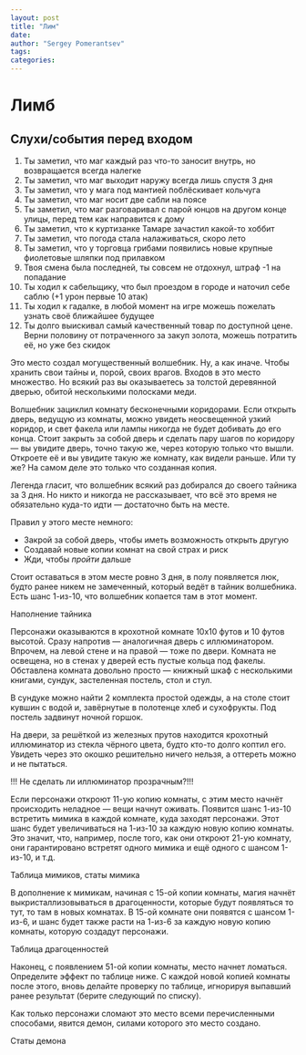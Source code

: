 ```yaml
---
layout: post
title: "Лим"
date: 
author: "Sergey Pomerantsev"
tags:
categories:
---
```

# Лимб

## Слухи/события перед входом

1. Ты заметил, что маг каждый раз что-то заносит внутрь, но возвращается всегда налегке
2. Ты заметил, что маг выходит наружу всегда лишь спустя 3 дня
3. Ты заметил, что у мага под мантией поблёскивает кольчуга 
4. Ты заметил, что маг носит две сабли на поясе
5. Ты заметил, что маг разговаривал с парой юнцов на другом конце улицы, перед тем как направится к дому
6. Ты заметил, что к куртизанке Тамаре зачастил какой-то хоббит
7. Ты заметил, что погода стала налаживаться, скоро лето
8. Ты заметил, что у торговца грибами появились новые крупные фиолетовые шляпки под прилавком
9. Твоя смена была последней, ты совсем не отдохнул, штраф -1 на попадание 
10. Ты ходил к сабельщику, что был проездом в городе и наточил себе саблю (+1 урон первые 10 атак)
11. Ты ходил к гадалке, в любой момент на игре можешь пожелать узнать своё ближайшее будущее
12. Ты долго выискивал самый качественный товар по доступной цене. Верни половину от потраченного за закуп золота, можешь потратить её, но уже без скидок

Это место создал могущественный волшебник. Ну, а как иначе. Чтобы хранить свои тайны и, порой, своих врагов. Входов в это место множество. Но всякий раз вы оказываетесь за толстой деревянной дверью, обитой несколькими полосками меди.

Волшебник зациклил комнату бесконечными коридорами. Если открыть дверь, ведущую из комнаты, можно увидеть неосвещенной узкий коридор, и свет факела или лампы никогда не будет добивать до его конца. Стоит закрыть за собой дверь и сделать пару шагов по коридору — вы увидите дверь, точно такую же, через которую только что вышли. Откроете её и вы увидите такую же комнату, как видели раньше. Или ту же? На самом деле это только что созданная копия.

Легенда гласит, что волшебник всякий раз добирался до своего тайника за 3 дня. Но никто и никогда не рассказывает, что всё это время не обязательно куда-то идти — достаточно быть на месте.

Правил у этого месте немного:

- Закрой за собой дверь, чтобы иметь возможность открыть другую
- Создавай новые копии комнат на свой страх и риск
- Жди, чтобы *пройти* дальше

Стоит оставаться в этом месте ровно 3 дня, в полу появляется люк, будто ранее никем не замеченный, который ведёт в тайник волшебника. Есть шанс 1-из-10, что волшебник копается там в этот момент.

Наполнение тайника

Персонажи оказываются в крохотной комнате 10х10 футов и 10 футов высотой. Сразу напротив — аналогичная дверь с иллюминатором. Впрочем, на левой стене и на правой — тоже по двери. Комната не освещена, но в стенах у дверей есть пустые кольца под факелы. Обставлена комната довольно просто — книжный шкаф с несколькими книгами, сундук, застеленная постель, стол и стул.

В сундуке можно найти 2 комплекта простой одежды, а на столе стоит кувшин с водой и, завёрнутые в полотенце хлеб и сухофрукты. Под постель задвинут ночной горшок.

На двери, за решёткой из железных прутов находится крохотный иллюминатор из стекла чёрного цвета, будто кто-то долго коптил его. Увидеть через это окошко решительно ничего нельзя, а оттереть можно и не пытаться.

!!! Не сделать ли иллюминатор прозрачным?!!!

Если персонажи откроют 11-ую копию комнаты, с этим место начнёт происходить неладное — вещи начнут оживать. Появится шанс 1-из-10 встретить мимика в каждой комнате, куда заходят персонажи. Этот шанс будет увеличиваться на 1-из-10 за каждую новую копию комнаты. Это значит, что, например, после того, как они откроют 21-ую комнату, они гарантировано встретят одного мимика и ещё одного с шансом 1-из-10, и т.д.

Таблица мимиков, статы мимика

В дополнение к мимикам, начиная с 15-ой копии комнаты, магия начнёт выкристаллизовываться в драгоценности, которые будут появляться то тут, то там в новых комнатах. В 15-ой комнате они появятся с шансом 1-из-6, и шанс будет также расти на 1-из-6 за каждую новую копию комнаты, которую создадут персонажи.

Таблица драгоценностей

Наконец, с появлением 51-ой копии комнаты, место начнет ломаться. Определите эффект по таблице ниже. С каждой новой копией комнаты после этого, вновь делайте проверку по таблице, игнорируя выпавший ранее результат (берите следующий по списку).

Как только персонажи сломают это место всеми перечисленными способами, явится демон, силами которого это место создано.

Статы демона
